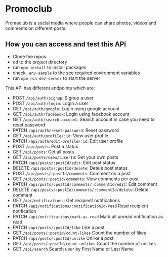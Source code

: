 # Promoclub

Promoclub is a social media where people can share photos, videos and comments on different posts. 

## How you can access and test this API
- Clone the repos
- cd to the project directory
- run `npm install` to install packages
- check `.env-sample` to the see required environment variables
- run `npm run dev-server` to start the server

This API has different endpoints which are:

- POST `/api/auth/signup`: Signup a user
- POST `/api/auth/login`: Login a user
- GET `/api/auth/google`: Login using google account
- GET `/api/auth/facebook`: Login using facebook account
- GET `/api/auth/search-account`: Search account in case you need to reset password
- PATCH `/api/auth/reset-password`: Reset password
- GET `/api/auth/profile/:id`: View user profile
- PATCH `/api/auth/edit-profile/:id`: Edit user profile
- POST `/api/posts`: Post a status
- GET `/api/posts`: Get all posts
- GET `/api/posts/view/:userId`: Get your own posts
- PATCH `/api/posts/:postId/edit`: Edit post status
- DELETE `/api/posts/:postId/delete`: Detele post status
- POST `/api/posts/:postId/comments`: Comment on a post
- GET `/api/posts/:postId/comments`: View comments per post
- PATCH `/api/posts/:postId/comments/:commentId/edit`: Edit comment
- DELETE `/api/posts/:postId/comments/:commentId/delete`: Delete comment
- GET `/api/notifications`: Get recipient notifications
- PATCH `/api/notifications/:notificationId/read` Read recipient notification
- PATCH `/api/notifications/mark-as-read` Mark all unread notification as read
- PATCH `/api/posts/:postId/like` Like a post
- GET `/api/posts/:postId/count-likes` Count the number of likes
- PATCH `/api/posts/:postId/unlike` Unlike a post
- GET `/api/posts/:postId/count-unlikes` Count the number of unlikes
- GET `/api/search` Search user by First Name or Last Name  